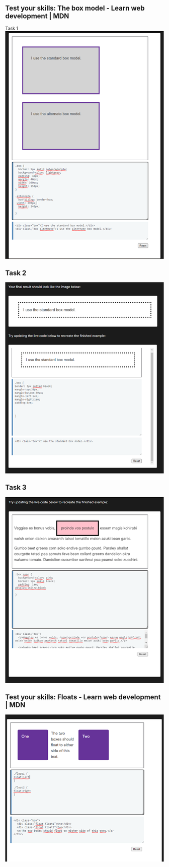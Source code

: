 ## Test your skills: The box model - Learn web development | MDN 

Task 1
![alt text](image.png)
## Task 2

![alt text](image-1.png)
## Task 3
![alt text](image-2.png)

 ## Test your skills: Floats - Learn web development | MDN  

![alt text](image-3.png)

 